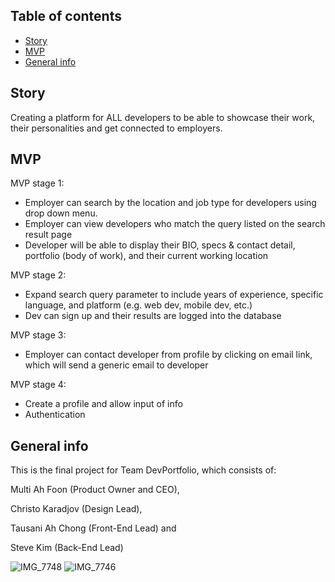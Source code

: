 ## Table of contents
* [Story](#story)
* [MVP](#mvp)
* [General info](#general-info)

## Story
Creating a platform for ALL developers to be able to showcase their work, their personalities and get connected to employers.
	
## MVP
MVP stage 1:
* Employer can search by the location and job type for developers using drop down menu.
* Employer can view developers who match the query listed on the search result page
* Developer will be able to display their BIO, specs & contact detail, portfolio (body of work), and their current working location

MVP stage 2:
* Expand search query parameter to include years of experience, specific language, and platform (e.g. web dev, mobile dev, etc.)
* Dev can sign up and their results are logged into the database

MVP stage 3: 
* Employer can contact developer from profile by clicking on email link, which will send a generic email to developer

MVP stage 4: 
* Create a profile and allow input of info
* Authentication
	
## General info
This is the final project for Team DevPortfolio, which consists of: 

Multi Ah Foon (Product Owner and CEO), 

Christo Karadjov (Design Lead), 

Tausani Ah Chong (Front-End Lead) and 

Steve Kim (Back-End Lead)

![IMG_7748](https://user-images.githubusercontent.com/58315812/108942986-db4b3380-76bc-11eb-9a0b-2637213e6275.JPG)
![IMG_7746](https://user-images.githubusercontent.com/58315812/108942999-e1d9ab00-76bc-11eb-9b8a-05e514dcf28e.JPG)
